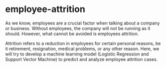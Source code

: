 # employee-attrition
As we know, employees are a crucial factor when talking about a company or business. Without employees, the company will not be running as it should. However, what cannot be avoided is employees attrition.

Attrition refers to a reduction in employees for certain personal reasons, be it retirement, resignation, medical problems, or any other reason. Here, we will try to develop a machine learning model (Logistic Regression and Support Vector Machine) to predict and analyze employee attrition cases.
